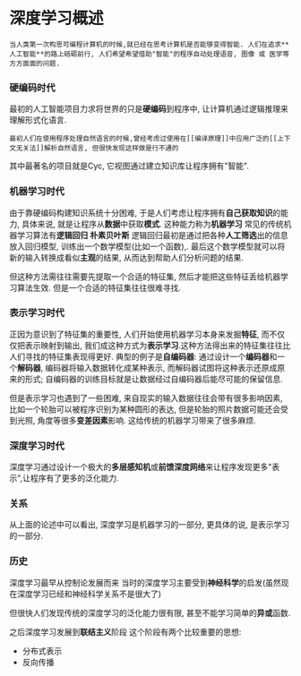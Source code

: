 # 深度学习概述
```ad-note
当人类第一次构思可编程计算机的时候,就已经在思考计算机是否能够变得智能. 人们在追求**人工智能**的路上砥砺前行, 人们希望希望借助"智能"的程序自动处理语音, 图像 或 医学等方方面面的问题.
```

### 硬编码时代
最初的人工智能项目力求将世界的只是**硬编码**到程序中, 让计算机通过逻辑推理来理解形式化语言.
```ad-note
最初人们在使用程序处理自然语言的时候,曾经考虑过使用在[[编译原理]]中应用广泛的[[上下文无关法]]解析自然语言, 但很快发现这样做是行不通的
```
其中最著名的项目就是Cyc, 它视图通过建立知识库让程序拥有"智能".

### 机器学习时代
由于靠硬编码构建知识系统十分困难, 于是人们考虑让程序拥有**自己获取知识**的能力, 具体来说, 就是让程序从**数据**中获取**模式**. 这种能力称为**机器学习**
常见的传统机器学习算法有**逻辑回归** **朴素贝叶斯**
逻辑回归最初是通过把各种**人工筛选**出的信息放入回归模型, 训练出一个数学模型(比如一个函数),. 最后这个数学模型就可以将新的输入转换成看似**主观**的结果, 从而达到帮助人们分析问题的结果.

但这种方法需往往需要先提取一个合适的特征集, 然后才能把这些特征丢给机器学习算法生效. 但是一个合适的特征集往往很难寻找.

### 表示学习时代
正因为意识到了特征集的重要性, 人们开始使用机器学习本身来发掘**特征**, 而不仅仅把表示映射到输出, 我们成这种方式为**表示学习**.这种方法得出来的特征集往往比人们寻找的特征集表现得更好.
典型的例子是**自编码器**: 通过设计一个**编码器**和一个**解码器**, 编码器将输入数据转化成某种表示, 而解码器试图将这种表示还原成原来的形式; 自编码器的训练目标就是让数据经过自编码器后能尽可能的保留信息.

但是表示学习也遇到了一些困难, 来自现实的输入数据往往会带有很多影响因素, 比如一个轮胎可以被程序识别为某种圆形的表达, 但是轮胎的照片数据可能还会受到光照, 角度等很多**变差因素**影响. 这给传统的机器学习带来了很多麻烦.

### 深度学习时代
深度学习通过设计一个极大的**多层感知机**或**前馈深度网络**来让程序发现更多"表示",让程序有了更多的泛化能力.

### 关系
从上面的论述中可以看出, 深度学习是机器学习的一部分, 更具体的说, 是表示学习的一部分.

### 历史
深度学习最早从控制论发展而来
当时的深度学习主要受到**神经科学**的启发(虽然现在深度学习已经和神经科学关系不是很大了)

但很快人们发现传统的深度学习的泛化能力很有限, 甚至不能学习简单的**异或**函数.

之后深度学习发展到**联结主义**阶段
这个阶段有两个比较重要的思想:
- 分布式表示
- 反向传播